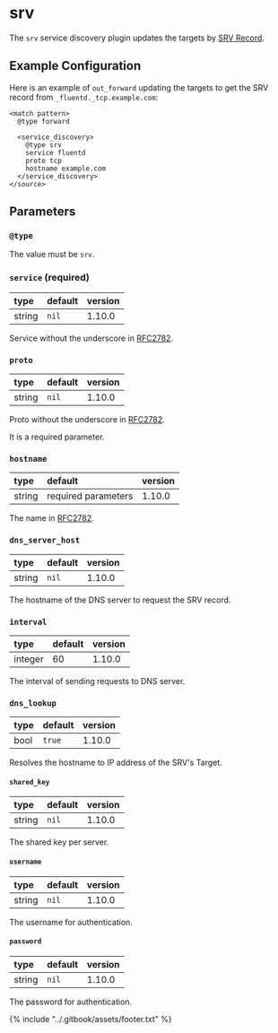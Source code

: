 # srv

The `srv` service discovery plugin updates the targets by [SRV Record](https://tools.ietf.org/html/rfc2782).

## Example Configuration

Here is an example of `out_forward` updating the targets to get the SRV record from `_fluentd._tcp.example.com`:

```text
<match pattern>
  @type forward

  <service_discovery>
    @type srv
    service fluentd
    proto tcp
    hostname example.com
  </service_discovery>
</source>
```

## Parameters

### `@type`

The value must be `srv`.

### `service` \(required\)

| type | default | version |
| :--- | :--- | :--- |
| string | `nil` | 1.10.0 |

Service without the underscore in [RFC2782](https://tools.ietf.org/html/rfc2782).

### `proto`

| type | default | version |
| :--- | :--- | :--- |
| string | `nil` | 1.10.0 |

Proto without the underscore in [RFC2782](https://tools.ietf.org/html/rfc2782).

It is a required parameter.

### `hostname`

| type | default | version |
| :--- | :--- | :--- |
| string | required parameters | 1.10.0 |

The name in [RFC2782](https://tools.ietf.org/html/rfc2782).

### `dns_server_host`

| type | default | version |
| :--- | :--- | :--- |
| string | `nil` | 1.10.0 |

The hostname of the DNS server to request the SRV record.

### `interval`

| type | default | version |
| :--- | :--- | :--- |
| integer | 60 | 1.10.0 |

The interval of sending requests to DNS server.

### `dns_lookup`

| type | default | version |
| :--- | :--- | :--- |
| bool | `true` | 1.10.0 |

Resolves the hostname to IP address of the SRV's Target.

#### `shared_key`

| type | default | version |
| :--- | :--- | :--- |
| string | `nil` | 1.10.0 |

The shared key per server.

#### `username`

| type | default | version |
| :--- | :--- | :--- |
| string | `nil` | 1.10.0 |

The username for authentication.

#### `password`

| type | default | version |
| :--- | :--- | :--- |
| string | `nil` | 1.10.0 |

The password for authentication.

{% include "../.gitbook/assets/footer.txt" %}
